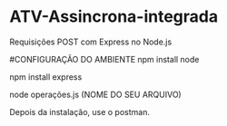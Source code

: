 # ATV-Assincrona-integrada

Requisições POST com
Express no Node.js

#CONFIGURAÇÃO DO AMBIENTE
npm install node

npm install express

node  operações.js (NOME DO SEU ARQUIVO)

Depois da instalação, use o postman. 
